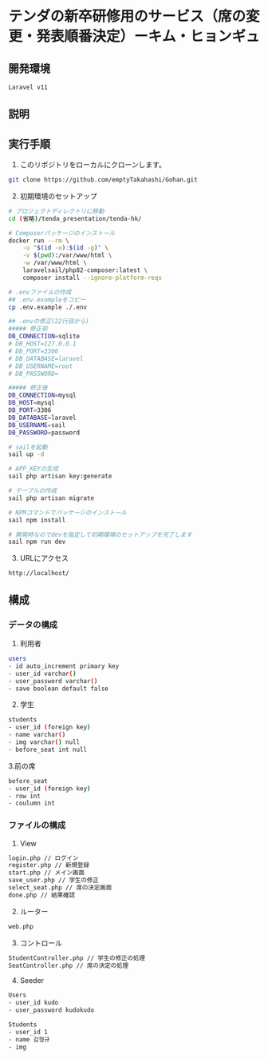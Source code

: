 # テンダの新卒研修用のサービス（席の変更・発表順番決定）ーキム・ヒョンギュ

## 開発環境
```bash
Laravel v11
```

## 説明

## 実行手順

1. このリポジトリをローカルにクローンします。

```bash
git clone https://github.com/emptyTakahashi/Gohan.git
```

2. 初期環境のセットアップ

```bash
# プロジェクトディレクトリに移動
cd (省略)/tenda_presentation/tenda-hk/

# Composerパッケージのインストール
docker run --rm \
    -u "$(id -u):$(id -g)" \
    -v $(pwd):/var/www/html \
    -w /var/www/html \
    laravelsail/php82-composer:latest \
    composer install --ignore-platform-reqs

# .envファイルの作成
## .env.exampleをコピー
cp .env.example ./.env

## .envの修正(22行目から)
##### 修正前
DB_CONNECTION=sqlite
# DB_HOST=127.0.0.1
# DB_PORT=3306
# DB_DATABASE=laravel
# DB_USERNAME=root
# DB_PASSWORD=

##### 修正後
DB_CONNECTION=mysql
DB_HOST=mysql
DB_PORT=3306
DB_DATABASE=laravel
DB_USERNAME=sail
DB_PASSWORD=password

# sailを起動
sail up -d

# APP_KEYの生成
sail php artisan key:generate

# テーブルの作成
sail php artisan migrate

# NPMコマンドでパッケージのインストール
sail npm install

# 開発時なのでdevを指定して初期環境のセットアップを完了します
sail npm run dev
```

3. URLにアクセス

```
http://localhost/
```

## 構成

### データの構成
1. 利用者
```bash
users
- id auto_increment primary key
- user_id varchar() 
- user_password varchar() 
- save boolean default false 
```

2. 学生
```bash
students
- user_id (foreign key)
- name varchar() 
- img varchar() null
- before_seat int null
```

3.前の席
```bash
before_seat
- user_id (foreign key)
- row int 
- coulumn int 
```

### ファイルの構成
1. View
```bash
login.php // ログイン
register.php // 新規登録
start.php // メイン画面
save_user.php // 学生の修正
select_seat.php // 席の決定画面
done.php // 結果確認
```
2. ルーター
```bash
web.php
```

3. コントロール
```bash
StudentController.php // 学生の修正の処理
SeatController.php // 席の決定の処理
```

4. Seeder
```bash
Users
- user_id kudo
- user_password kudokudo

Students
- user_id 1
- name 김형규
- img

```

